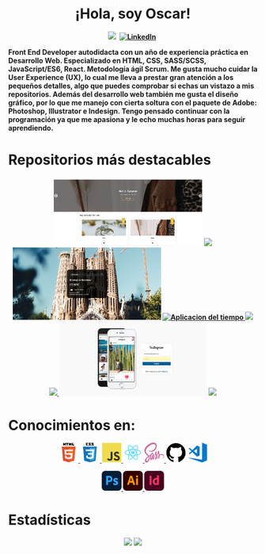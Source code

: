<p>
  <h1 align="center"><b>¡Hola, soy Oscar!</h1>
</p>
<p align="center">
<a href="https://julia-undeutsch.netlify.app/"><img src="https://img.shields.io/badge/-PORTFOLIO-%23ff69b4&?style=for-the-badge&?color=ff69b4 alt="Portfolio Web" /></a>&nbsp;
<a href="https://www.linkedin.com/in/rabadanoscar/"><img src="https://img.shields.io/badge/linkedin-%230077B5.svg?&style=for-the-badge&logo=linkedin&logoColor=white" alt="LinkedIn" /></a>&nbsp;

</p>
  

<p>Front End Developer autodidacta con un año de experiencia práctica en Desarrollo Web. Especializado en HTML, CSS, SASS/SCSS, JavaScript/ES6, React. Metodología ágil Scrum. Me gusta mucho cuidar la User Experience (UX), lo cual me lleva a prestar gran atención a los pequeños detalles, algo que puedes comprobar si echas un vistazo a mis repositorios. Además del desarrollo web también me gusta el diseño gráfico, por lo que me manejo con cierta soltura con el paquete de Adobe: Photoshop, Illustrator e Indesign. Tengo pensado continuar con la programación ya que me apasiona y le echo muchas horas para seguir aprendiendo.</p>
 

# Repositorios más destacables


<p align="center">
  
  <a href="https://github.com/Oscarandio/Luxury-fashion-accesories-store">
  <img alt="Online Luxury Store" title="Online Luxury Store" width="300" src="https://raw.githubusercontent.com/Oscarandio/Luxury-fashion-accesories-store/main/images/thumbnail.jpg" /></a>
  <a href="https://github.com/Oscarandio/Luxury-fashion-accesories-store">
  <img height="148" align="" src="https://github-readme-stats.vercel.app/api/pin/?username=Oscarandio&repo=Luxury-fashion-accesories-store&theme=tokyonight" />
</a>
  <a href="https://github.com/Oscarandio/Aplicacion-del-tiempo"><img width="300" src="https://raw.githubusercontent.com/Oscarandio/Aplicacion-del-tiempo/main/public/weather-app-barcelona.jpg" /></a>
  <a href="https://github.com/Oscarandio/Aplicacion-del-tiempo">
  <img height="148" align="" alt="Aplicacion del tiempo" title="Aplicacion del tiempo" src="https://github-readme-stats.vercel.app/api/pin/?username=Oscarandio&repo=Aplicacion-del-tiempo&theme=tokyonight" />
</a>
  <img width="300" src="https://github.com/YuriDevAT/nikki-my-diary/blob/main/public/thumbnail-nikki.png" />
  <a href="https://github.com/YuriDevAT/nikki-my-diary">
  <img height="148" align="" src="https://github-readme-stats.vercel.app/api/pin/?username=YuriDevAT&repo=nikki-my-diary&theme=tokyonight" />
</a>
  
  <img width="300" src="https://github.com/YuriDevAT/instagram-clone/blob/main/thumbnail-instagram.png" />
  
<a href="https://github.com/YuriDevAT/instagram-clone">
  <img height="148" align="" src="https://github-readme-stats.vercel.app/api/pin/?username=YuriDevAT&repo=instagram-clone&theme=tokyonight" />
</a>
  
</p>
  
# Conocimientos en:

  
  <p align="center">
<a href="https://www.w3.org/html/" target="_blank"> <img src="https://raw.githubusercontent.com/Oscarandio/Oscarandio/83a7ae8e8b32eaeb362903b3d29da40502354c58/images/html5-original-wordmark.svg" alt="Html5" width="40" height="40"/> </a>
<a href="https://www.w3schools.com/css/" target="_blank"> <img src="https://raw.githubusercontent.com/Oscarandio/Oscarandio/83a7ae8e8b32eaeb362903b3d29da40502354c58/images/css3-original-wordmark.svg" alt="Css3" width="40" height="40"/> </a>
<a href="https://developer.mozilla.org/es-ES/docs/Web/JavaScript" target="_blank"> <img src="https://raw.githubusercontent.com/Oscarandio/Oscarandio/83a7ae8e8b32eaeb362903b3d29da40502354c58/images/javascript-original.svg" alt="Javascript" width="40" height="40"/> </a>
<a href="https://reactjs.org/" target="_blank"> <img src="https://raw.githubusercontent.com/Oscarandio/Oscarandio/main/images/react.png" alt="React" width="40" height="40"/> </a>
  <a href="https://sass-lang.com//" target="_blank"> <img src="https://raw.githubusercontent.com/Oscarandio/Oscarandio/main/images/sass.png" alt="Sass" width="40" height="40"/> </a>
 <a href="https://github.com/Oscarandio" target="_blank"><img alt="GitHub" width="40px" src="https://raw.githubusercontent.com/Oscarandio/Oscarandio/main/images/github_.png" /></a>
<a href="https://code.visualstudio.com/" target="_blank"><img alt="Visual Studio Code" width="40px" src="https://raw.githubusercontent.com/Oscarandio/Oscarandio/main/images/visual-studio-code.png" /></a>
  
   </p>
<p align="center">
  <a href="https://www.adobe.com/es" target="_blank"> <img src="https://raw.githubusercontent.com/Oscarandio/Oscarandio/5589bf2e69799ec6bfb770cb17a35e0d27e3d2cd/images/Adobe_Photoshop_CC_icon.svg" alt="Photoshop" width="40" height="40"/> </a>
<a href="https://www.adobe.com/es" target="_blank"> <img src="https://raw.githubusercontent.com/Oscarandio/Oscarandio/5589bf2e69799ec6bfb770cb17a35e0d27e3d2cd/images/Adobe_Illustrator_CC_icon.svg" alt="Illustrator" width="40" height="40"/> </a>
<a href="https://www.adobe.com/es" target="_blank"> <img src="https://raw.githubusercontent.com/Oscarandio/Oscarandio/5589bf2e69799ec6bfb770cb17a35e0d27e3d2cd/images/Adobe_InDesign_CC_icon.svg" alt="Indesign" width="40" height="40"/> </a>
 </p>

# Estadísticas

<p align="center">
  <img src="https://github-readme-stats.vercel.app/api/top-langs/?username=Oscarandio&layout=compact&theme=radical" width="400" />
<img src="https://github-readme-stats.vercel.app/api?username=Oscarandio&theme=radical&show_icons=true" width="400"/>

</p>

